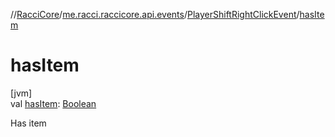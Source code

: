//[RacciCore](../../../index.md)/[me.racci.raccicore.api.events](../index.md)/[PlayerShiftRightClickEvent](index.md)/[hasItem](has-item.md)

# hasItem

[jvm]\
val [hasItem](has-item.md): [Boolean](https://kotlinlang.org/api/latest/jvm/stdlib/kotlin/-boolean/index.html)

Has item
